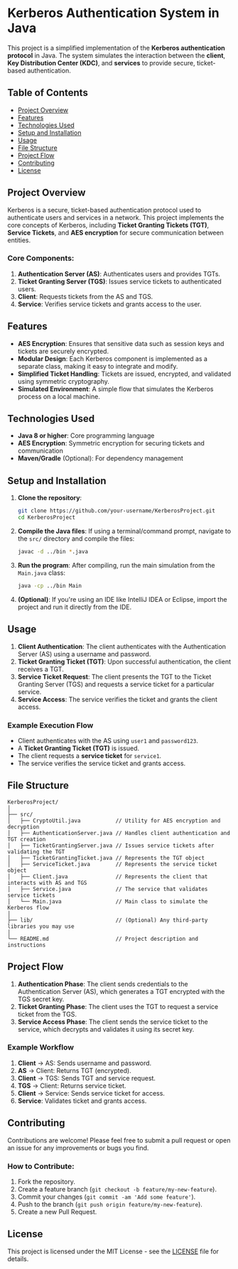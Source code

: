 # Kerberos Authentication System in Java

This project is a simplified implementation of the **Kerberos authentication protocol** in Java. The system simulates the interaction between the **client**, **Key Distribution Center (KDC)**, and **services** to provide secure, ticket-based authentication.

## Table of Contents
- [Project Overview](#project-overview)
- [Features](#features)
- [Technologies Used](#technologies-used)
- [Setup and Installation](#setup-and-installation)
- [Usage](#usage)
- [File Structure](#file-structure)
- [Project Flow](#project-flow)
- [Contributing](#contributing)
- [License](#license)

## Project Overview
Kerberos is a secure, ticket-based authentication protocol used to authenticate users and services in a network. This project implements the core concepts of Kerberos, including **Ticket Granting Tickets (TGT)**, **Service Tickets**, and **AES encryption** for secure communication between entities.

### Core Components:
1. **Authentication Server (AS)**: Authenticates users and provides TGTs.
2. **Ticket Granting Server (TGS)**: Issues service tickets to authenticated users.
3. **Client**: Requests tickets from the AS and TGS.
4. **Service**: Verifies service tickets and grants access to the user.

## Features
- **AES Encryption**: Ensures that sensitive data such as session keys and tickets are securely encrypted.
- **Modular Design**: Each Kerberos component is implemented as a separate class, making it easy to integrate and modify.
- **Simplified Ticket Handling**: Tickets are issued, encrypted, and validated using symmetric cryptography.
- **Simulated Environment**: A simple flow that simulates the Kerberos process on a local machine.

## Technologies Used
- **Java 8 or higher**: Core programming language
- **AES Encryption**: Symmetric encryption for securing tickets and communication
- **Maven/Gradle** (Optional): For dependency management

## Setup and Installation

1. **Clone the repository**:
   ```bash
   git clone https://github.com/your-username/KerberosProject.git
   cd KerberosProject
   ```

2. **Compile the Java files**:
   If using a terminal/command prompt, navigate to the `src/` directory and compile the files:
   ```bash
   javac -d ../bin *.java
   ```

3. **Run the program**:
   After compiling, run the main simulation from the `Main.java` class:
   ```bash
   java -cp ../bin Main
   ```

4. **(Optional)**: If you're using an IDE like IntelliJ IDEA or Eclipse, import the project and run it directly from the IDE.

## Usage

1. **Client Authentication**: The client authenticates with the Authentication Server (AS) using a username and password.
2. **Ticket Granting Ticket (TGT)**: Upon successful authentication, the client receives a TGT.
3. **Service Ticket Request**: The client presents the TGT to the Ticket Granting Server (TGS) and requests a service ticket for a particular service.
4. **Service Access**: The service verifies the ticket and grants the client access.

### Example Execution Flow
- Client authenticates with the AS using `user1` and `password123`.
- A **Ticket Granting Ticket (TGT)** is issued.
- The client requests a **service ticket** for `service1`.
- The service verifies the service ticket and grants access.

## File Structure

```plaintext
KerberosProject/
│
├── src/
│   ├── CryptoUtil.java           // Utility for AES encryption and decryption
│   ├── AuthenticationServer.java // Handles client authentication and TGT creation
│   ├── TicketGrantingServer.java // Issues service tickets after validating the TGT
│   ├── TicketGrantingTicket.java // Represents the TGT object
│   ├── ServiceTicket.java        // Represents the service ticket object
│   ├── Client.java               // Represents the client that interacts with AS and TGS
│   ├── Service.java              // The service that validates service tickets
│   └── Main.java                 // Main class to simulate the Kerberos flow
│
├── lib/                          // (Optional) Any third-party libraries you may use
│
└── README.md                     // Project description and instructions
```

## Project Flow

1. **Authentication Phase**: The client sends credentials to the Authentication Server (AS), which generates a TGT encrypted with the TGS secret key.
2. **Ticket Granting Phase**: The client uses the TGT to request a service ticket from the TGS.
3. **Service Access Phase**: The client sends the service ticket to the service, which decrypts and validates it using its secret key.

### Example Workflow
1. **Client** → AS: Sends username and password.
2. **AS** → Client: Returns TGT (encrypted).
3. **Client** → TGS: Sends TGT and service request.
4. **TGS** → Client: Returns service ticket.
5. **Client** → Service: Sends service ticket for access.
6. **Service**: Validates ticket and grants access.

## Contributing

Contributions are welcome! Please feel free to submit a pull request or open an issue for any improvements or bugs you find.

### How to Contribute:
1. Fork the repository.
2. Create a feature branch (`git checkout -b feature/my-new-feature`).
3. Commit your changes (`git commit -am 'Add some feature'`).
4. Push to the branch (`git push origin feature/my-new-feature`).
5. Create a new Pull Request.

## License

This project is licensed under the MIT License - see the [LICENSE](LICENSE) file for details.

